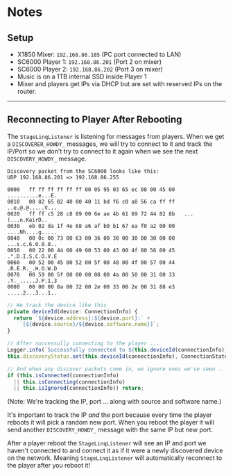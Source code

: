 # Notes

## Setup

- X1850 Mixer: `192.168.86.185` (PC port connected to LAN)
- SC6000 Player 1: `192.168.86.201` (Port 2 on mixer)
- SC6000 Player 2: `192.168.86.202` (Port 3 on mixer)
- Music is on a 1TB internal SSD inside Player 1
- Mixer and players get IPs via DHCP but are set with reserved IPs on the router.

---

## Reconnecting to Player After Rebooting

The `StageLinqListener` is listening for messages from players. When we get a
`DISCOVERER_HOWDY_` messages, we will try to connect to it and track the
IP/Port so we don't try to connect to it again when we see the next
`DISCOVERY_HOWDY_` message.

```
Discovery packet from the SC6000 looks like this:
UDP 192.168.86.201 => 192.168.86.255

0000   ff ff ff ff ff ff 00 05 95 03 65 ec 08 00 45 00   ..........e...E.
0010   00 82 65 02 40 00 40 11 bd f6 c0 a8 56 ca ff ff   ..e.@.@.....V...
0020   ff ff c5 28 c8 89 00 6e ae 4b 61 69 72 44 82 8b   ...(...n.KairD..
0030   eb 02 da 1f 4e 68 a6 af b0 b1 67 ea f0 a2 00 00   ....Nh....g.....
0040   00 0c 00 73 00 63 00 36 00 30 00 30 00 30 00 00   ...s.c.6.0.0.0..
0050   00 22 00 44 00 49 00 53 00 43 00 4f 00 56 00 45   .".D.I.S.C.O.V.E
0060   00 52 00 45 00 52 00 5f 00 48 00 4f 00 57 00 44   .R.E.R._.H.O.W.D
0070   00 59 00 5f 00 00 00 08 00 4a 00 50 00 31 00 33   .Y._.....J.P.1.3
0080   00 00 00 0a 00 32 00 2e 00 33 00 2e 00 31 88 e3   .....2...3...1..
```

```ts
// We track the device like this
private deviceId(device: ConnectionInfo) {
  return `${device.address}:${device.port}:` +
    `[${device.source}/${device.software.name}]`;
}

// After successully connecting to the player ...
Logger.info(`Successfully connected to ${this.deviceId(connectionInfo)}`);
this.discoveryStatus.set(this.deviceId(connectionInfo), ConnectionStatus.CONNECTED);

// And when any discover packets come in, we ignore ones we've seen ...
if (this.isConnected(connectionInfo)
  || this.isConnecting(connectionInfo)
  || this.isIgnored(connectionInfo)) return;
```

(Note: We're tracking the IP, port ... along with source and software name.)

It's important to track the IP *and* the port because every time the player
reboots it will pick a random new port. When you reboot the player it will
send another `DISCOVERY_HOWDY_` message with the same IP but new port.

After a player reboot the `StageLinqListener` will see an IP and port we
haven't connected to and connect it as if it were a newly discovered device on
the network. Meaning `StageLinqListener` will automatically reconnect to
the player after you reboot it!
